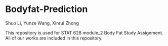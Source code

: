 # Bodyfat-Prediction

Shuo Li, Yunze Wang, Xinrui Zhong

This repository is used for STAT 628 module_2 Body Fat Study Assignment. All of our works are included in this repository.
